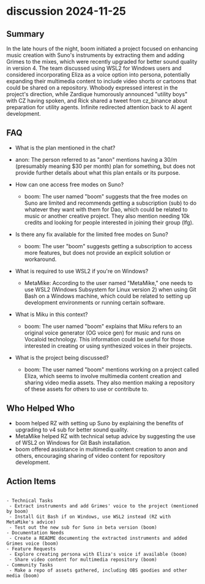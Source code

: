 # discussion 2024-11-25

## Summary

In the late hours of the night, boom initiated a project focused on enhancing music creation with Suno's instruments by extracting them and adding Grimes to the mixes, which were recently upgraded for better sound quality in version 4. The team discussed using WSL2 for Windows users and considered incorporating Eliza as a voice option into persona, potentially expanding their multimedia content to include video shorts or cartoons that could be shared on a repository. Whobody expressed interest in the project's direction, while Zardique humorously announced "utility boys" with CZ having spoken, and Rick shared a tweet from cz_binance about preparation for utility agents. Infinite redirected attention back to AI agent development.

## FAQ

- What is the plan mentioned in the chat?
- anon: The person referred to as "anon" mentions having a 30/m (presumably meaning $30 per month) plan for something, but does not provide further details about what this plan entails or its purpose.

- How can one access free modes on Suno?

    - boom: The user named "boom" suggests that the free modes on Suno are limited and recommends getting a subscription (sub) to do whatever they want with them for Dao, which could be related to music or another creative project. They also mention needing 10k credits and looking for people interested in joining their group (lfg).

- Is there any fix available for the limited free modes on Suno?

    - boom: The user "boom" suggests getting a subscription to access more features, but does not provide an explicit solution or workaround.

- What is required to use WSL2 if you're on Windows?

    - MetaMike: According to the user named "MetaMike," one needs to use WSL2 (Windows Subsystem for Linux version 2) when using Git Bash on a Windows machine, which could be related to setting up development environments or running certain software.

- What is Miku in this context?

    - boom: The user named "boom" explains that Miku refers to an original voice generator (OG voice gen) for music and runs on Vocaloid technology. This information could be useful for those interested in creating or using synthesized voices in their projects.

- What is the project being discussed?
    - boom: The user named "boom" mentions working on a project called Eliza, which seems to involve multimedia content creation and sharing video media assets. They also mention making a repository of these assets for others to use or contribute to.

## Who Helped Who

- boom helped RZ with setting up Suno by explaining the benefits of upgrading to v4 sub for better sound quality.
- MetaMike helped RZ with technical setup advice by suggesting the use of WSL2 on Windows for Git Bash installation.
- boom offered assistance in multimedia content creation to anon and others, encouraging sharing of video content for repository development.

## Action Items

```

- Technical Tasks
 - Extract instruments and add Grimes' voice to the project (mentioned by boom)
 - Install Git Bash if on Windows, use WSL2 instead (RZ with MetaMike's advice)
 - Test out the new sub for Suno in beta version (boom)
- Documentation Needs
 - Create a README documenting the extracted instruments and added Grimes voice (boom)
- Feature Requests
 - Explore creating persona with Eliza's voice if available (boom)
 - Share video content for multimedia repository (boom)
- Community Tasks
 - Make a repo of assets gathered, including OBS goodies and other media (boom)
```
